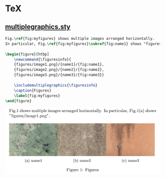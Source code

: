# TeX

## [multiplegraphics.sty](https://github.com/elerac/hikari/blob/master/tex/multiplegraphics.sty)

```tex
Fig.\ref{fig:myfigures} shows multiple images arranged horizontally. 
In particular, Fig.\ref{fig:myfigures}\subref{fig:name1} shows "figures/image1.png".

\begin{figure}[htbp]
    \newcommand{\figuresinfo}{
    {figures/image1.png}/{name1}/{fig:name1},
    {figures/image2.png}/{name2}/{fig:name2},
    {figures/image3.png}/{name3}/{fig:name3}}
    
    \includemultiplegraphics{\figuresinfo}
    \caption{Figures}
    \label{fig:myfigures}
\end{figure}
```

![example_multiplegraphics.tex](documents/example_multiplegraphics.jpg)